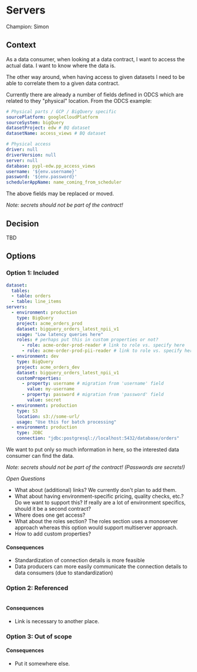 # Servers

Champion: Simon

## Context

As a data consumer, when looking at a data contract, I want to access the actual data. I want to know where the data is.

The other way around, when having access to given datasets I need to be able to correlate them to a given data contract.

Currently there are already a number of fields defined in ODCS which are related to they "physical" location.  From the ODCS  example:

```yaml
# Physical parts / GCP / BigQuery specific
sourcePlatform: googleCloudPlatform
sourceSystem: bigQuery
datasetProject: edw # BQ dataset
datasetName: access_views # BQ dataset

# Physical access
driver: null
driverVersion: null
server: null
database: pypl-edw.pp_access_views
username: '${env.username}'
password: '${env.password}'
schedulerAppName: name_coming_from_scheduler
```

The above fields may be replaced or moved.

*Note: secrets should not be part of the contract!*

## Decision

TBD

## Options

### Option 1: Included

```yaml
dataset:
  tables:
  - table: orders
  - table: line_items
servers:
  - environment: production
    type: BigQuery
    project: acme_orders_prod
    dataset: bigquery_orders_latest_npii_v1
    usage: "Low latency queries here"
    roles: # perhaps put this in custom properties or not?
      - role: acme-order-prod-reader # link to role vs. specify here
      - role: acme-order-prod-pii-reader # link to role vs. specify here
  - environment: dev
    type: BigQuery
    project: acme_orders_dev
    dataset: bigquery_orders_latest_npii_v1
    customProperties:
      - property: username # migration from 'username' field
        value: my-username
      - property: password # migration from 'password' field
        value: secret
  - environment: production
    type: S3
    location: s3://some-url/
    usage: "Use this for batch processing"
  - environment: production
    type: JDBC
    connection: "jdbc:postgresql://localhost:5432/database/orders"
```

We want to put only so much information in here, so the interested data consumer can find the data.

*Note: secrets should not be part of the contract! (Passwords are secrets!)*

*Open Questions*

- What about (additional) links? We currently don't plan to add them.
- What about having environment-specific pricing, quality checks, etc.? Do we want to support this? If really are a lot of environment specifics, should it be a second contract?
- Where does one get access?
- What about the roles section? The roles section uses a monoserver approach whereas this option would support multiserver approach.
- How to add custom properties?

#### Consequences
- Standardization of connection details is more feasible
- Data producers can more easily communicate the connection details to data consumers (due to standardization)



### Option 2: Referenced

```yaml

```

#### Consequences
- Link is necessary to another place.


### Option 3: Out of scope

#### Consequences
- Put it somewhere else.

